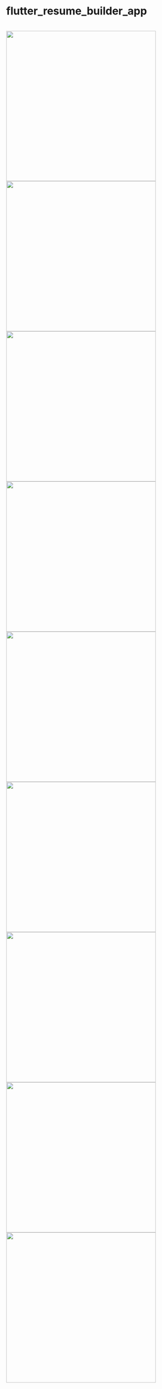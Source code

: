 # flutter_resume_builder_app

<br>
<img src = "https://user-images.githubusercontent.com/130833918/232688331-cc442a6e-9e73-4a57-89a4-692ae991b88c.png" height = "400"></img>
<img src = "https://user-images.githubusercontent.com/130833918/232689576-b226722e-94cb-4f59-bcda-576b6806177d.png" height = "400"></img>
<img src = "https://user-images.githubusercontent.com/130833918/233046766-69561c12-d106-4506-8dd1-ed303e98e2cd.png" height = "400"></img>
<img src = "https://user-images.githubusercontent.com/130833918/233047102-127e738b-05cd-4e5e-8221-cad5c06b48a4.png" height = "400"></img>
<img src = "https://user-images.githubusercontent.com/130833918/233047441-05a8a00b-7480-4056-a904-cc7ac8f4a1f4.png" height = "400"></img>
<img src = "https://user-images.githubusercontent.com/130833918/233047669-ed27ae97-5d61-4b0a-b68d-a5228bd05049.png" height = "400"></img>
<img src = "https://user-images.githubusercontent.com/130833918/233047718-477a4607-d056-419f-939c-89c7dadc7bd3.png" height = "400"></img>
<img src = "https://user-images.githubusercontent.com/130833918/233654799-71d1688d-5d9a-4f85-8047-064c41649f2c.png" height = "400"></img>
<img src = "https://user-images.githubusercontent.com/130833918/233772369-ed9faa5f-51db-48cd-96c1-0d92e1d99d45.png" height = "400"></img>
